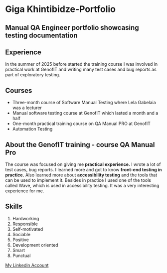 # Giga Khintibidze-Portfolio
## Manual QA Engineer portfolio showcasing testing documentation

## Experience
In the summer of 2025 before started the training course I was involved in practical work at GenofIT and writing many test cases and bug reports as part of exploratory testing.

## Courses
- Three-month course of Software Manual Testing where Lela Gabelaia was a lecturer
- Manual software testing course at GenofIT which lasted a month and a half
- One-month practical training course on QA Manual PRO at GenofIT
- Automation Testing

## About the GenofIT training - course QA Manual Pro
   The course was focused on giving me **practical experience.** I wrote a lot of test cases, bug reports. I learned more and got to know **front-end testing in practice.** Also learned more about **accessibility testing** and the tools that can be used to implement it. Besides in practice I used one of the tools called Wave, which is used in accessibility testing. It was a very interesting experience for me.


## Skills
1. Hardworking
2. Responsible
3. Self-motivated
4. Sociable
5. Positive
6. Development oriented
7. Smart
8. Punctual
   

[My Linkedin Account](https://www.linkedin.com/in/giga-khintibidze-24563534b/)
